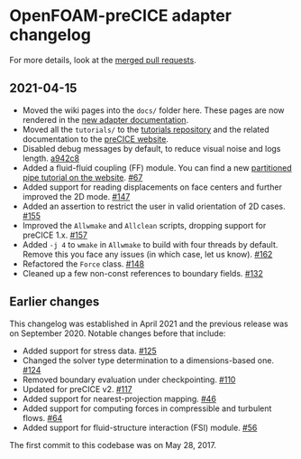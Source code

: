 # OpenFOAM-preCICE adapter changelog

For more details, look at the [merged pull requests](https://github.com/precice/openfoam-adapter/pulls?q=is%3Apr+is%3Amerged).

## 2021-04-15

- Moved the wiki pages into the `docs/` folder here. These pages are now rendered in the [new adapter documentation](https://precice.org/adapter-openfoam-overview.html).
- Moved all the `tutorials/` to the [tutorials repository](https://github.com/precice/tutorials) and the related documentation to the [preCICE website](https://precice.org/tutorials.html).
- Disabled debug messages by default, to reduce visual noise and logs length. [a942c8](https://github.com/precice/openfoam-adapter/commit/a942c8dc6a9f9ec29f0bb1d6625501657cdd8b65)
- Added a fluid-fluid coupling (FF) module. You can find a new [partitioned pipe tutorial on the website](https://precice.org/tutorials-partitioned-pipe.html). [#67](https://github.com/precice/openfoam-adapter/pull/67)
- Added support for reading displacements on face centers and further improved the 2D mode. [#147](https://github.com/precice/openfoam-adapter/pull/147)
- Added an assertion to restrict the user in valid orientation of 2D cases. [#155](https://github.com/precice/openfoam-adapter/pull/155)
- Improved the `Allwmake` and `Allclean` scripts, dropping support for preCICE 1.x. [#157](https://github.com/precice/openfoam-adapter/pull/157)
- Added `-j 4` to `wmake` in `Allwmake` to build with four threads by default. Remove this you face any issues (in which case, let us know). [#162](https://github.com/precice/openfoam-adapter/pull/162)
- Refactored the `Force` class. [#148](https://github.com/precice/openfoam-adapter/pull/148)
- Cleaned up a few non-const references to boundary fields. [#132](https://github.com/precice/openfoam-adapter/pull/132)

## Earlier changes

This changelog was established in April 2021 and the previous release was on September 2020. Notable changes before that include:

- Added support for stress data. [#125](https://github.com/precice/openfoam-adapter/pull/125)
- Changed the solver type determination to a dimensions-based one.  [#124](https://github.com/precice/openfoam-adapter/pull/124)
- Removed boundary evaluation under checkpointing. [#110](https://github.com/precice/openfoam-adapter/pull/110)
- Updated for preCICE v2. [#117](https://github.com/precice/openfoam-adapter/pull/117)
- Added support for nearest-projection mapping. [#46](https://github.com/precice/openfoam-adapter/pull/46)
- Added support for computing forces in compressible and turbulent flows. [#64](https://github.com/precice/openfoam-adapter/pull/64)
- Added support for fluid-structure interaction (FSI) module. [#56](https://github.com/precice/openfoam-adapter/pull/56)

The first commit to this codebase was on May 28, 2017.